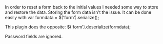 In order to reset a form back to the initial values I needed some way to store and restore the data. Storing the form data isn't the issue. It can be done easily with
var formdata = $('form').serialize();

This plugin does the opposite:
$('form').deserialize(formdata);

Password fields are ignored.